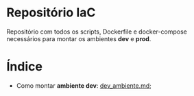# Repositório IaC

Repositório com todos os scripts, Dockerfile e docker-compose necessários para montar os ambientes **dev** e **prod**.

# Índice

* Como montar **ambiente dev**: [dev_ambiente.md](dev_ambiente.md);

